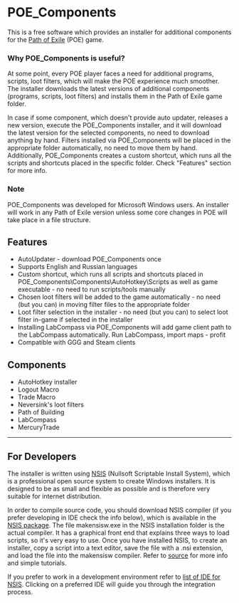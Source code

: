 # POE_Components
This is a free software which provides an installer for additional components for the [Path of Exile](https://www.pathofexile.com/game) (POE) game. 

### Why POE_Components is useful?
At some point, every POE player faces a need for additional programs, 
scripts, loot filters, which will make the POE experience much smoother. The installer downloads the latest versions of additional components (programs, scripts, loot filters) and installs them in the Path of Exile game folder.

In case if some component, which doesn't provide auto updater, releases a new version, execute the POE_Components installer, 
and it will download the latest version for the selected components, no need to download anything by hand.
Filters installed via POE_Components will be placed in the appropriate folder automatically, no need to move them by hand.
Additionally, POE_Components creates a custom shortcut, which runs all the scripts and shortcuts placed in the specific folder.
Check "Features" section for more info.

### Note
POE_Components was developed for Microsoft Windows users. An installer will work in any Path of Exile version unless some core changes in POE will take place in a file structure.

## Features
* AutoUpdater - download POE_Components once
* Supports English and Russian languages
* Custom shortcut, which runs all scripts and shortcuts placed in POE_Components\Components\AutoHotkey\Scripts as well as game executable - no need to run scripts/tools manually
* Chosen loot filters will be added to the game automatically - no need (but you can) in moving filter files to the appropriate folder
* Loot filter selection in the installer - no need (but you can) to select loot filter in-game if selected in the installer
* Installing LabCompass via POE_Components will add game client path to the LabCompass automatically. Run LabCompass, import maps - profit
* Compatible with GGG and Steam clients

## Components
* AutoHotkey installer
* Logout Macro
* Trade Macro
* Neversink's loot filters
* Path of Building
* LabCompass
* MercuryTrade
---
## For Developers
The installer is written using [NSIS](http://nsis.sourceforge.net/Main_Page) (Nullsoft Scriptable Install System), which is a professional open source system to create Windows installers. It is designed to be as small and flexible as possible and is therefore very suitable for internet distribution.

In order to compile source code, you should download NSIS compiler (if you prefer developing in IDE check the info below), which is available in the [NSIS package](http://nsis.sourceforge.net/Download). The file makensisw.exe in the NSIS installation folder is the actual compiler. It has a graphical front end that explains three ways to load scripts, so it's very easy to use. Once you have installed NSIS, to create an installer, copy a script into a text editor, save the file with a .nsi extension, and load the file into the makensisw compiler. Refer to [source](http://nsis.sourceforge.net/Simple_tutorials) for more info and simple tutorials.

If you prefer to work in a development environment refer to [list of IDE for NSIS](http://nsis.sourceforge.net/Category:Development_Environments). Clicking on a preferred IDE will guide you through the integration process.
